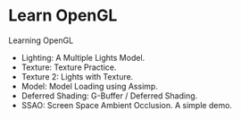 # Learn OpenGL
Learning OpenGL
- Lighting: A Multiple Lights Model.
- Texture: Texture Practice.
- Texture 2: Lights with Texture.
- Model: Model Loading using Assimp.
- Deferred Shading: G-Buffer / Deferred Shading.
- SSAO: Screen Space Ambient Occlusion. A simple demo.
